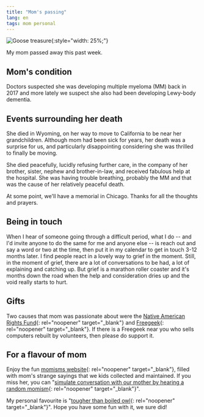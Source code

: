 ```yaml
---
title: "Mom's passing"
lang: en
tags: mom personal
---
```

![Goose treasure](https://mom.summerhays.net/assets/images/goose8.avif){:style="width: 25%;"}

My mom passed away this past week.

## Mom's condition
Doctors suspected she was developing multiple myeloma (MM) back in 2017 and more lately we suspect she also had been developing Lewy-body dementia.

## Events surrounding her death
She died in Wyoming, on her way to move to California to be near her grandchildren. Although mom had been sick for years, her death was a surprise for us, and particularly disappointing considering she was thrilled to finally be moving.

She died peacefully, lucidly refusing further care, in the company of her brother, sister, nephew and brother-in-law, and received fabulous help at the hospital. She was having trouble breathing, probably the MM and that was the cause of her relatively peaceful death.

At some point, we'll have a memorial in Chicago. Thanks for all the thoughts and prayers.

## Being in touch

When I hear of someone going through a difficult period, what I do -- and I'd invite anyone to do the same for me and anyone else -- is reach out and say a word or two at the time, then put it in my calendar to get in touch 3-12 months later. I find people react in a lovely way to grief in the moment. Still, in the moment of grief, there are a lot of conversations to be had, a lot of explaining and catching up. But grief is a marathon roller coaster and it's months down the road when the help and consideration dries up and the void really starts to hurt.

## Gifts

Two causes that mom was passionate about were the [Native American Rights Fund](https://narf.org/){: rel="noopener" target="_blank"} and [Freegeek](https://www.freegeek.org/){: rel="noopener" target="_blank"}. If there is a Freegeek near you who sells computers rebuilt by volunteers, then please do support it.

## For a flavour of mom
Enjoy the fun [momisms website](https://mom.summerhays.net/){: rel="noopener" target="_blank"}, filled with mom's strange sayings that we kids collected and maintained. If you miss her, you can "[simulate conversation with our mother by hearing a random momism](https://mom.summerhays.net/list){: rel="noopener" target="_blank"}".

My personal favourite is "[tougher than boiled owl](https://m.smrh.xyz/059){: rel="noopener" target="_blank"}". Hope you have some fun with it, we sure did!
